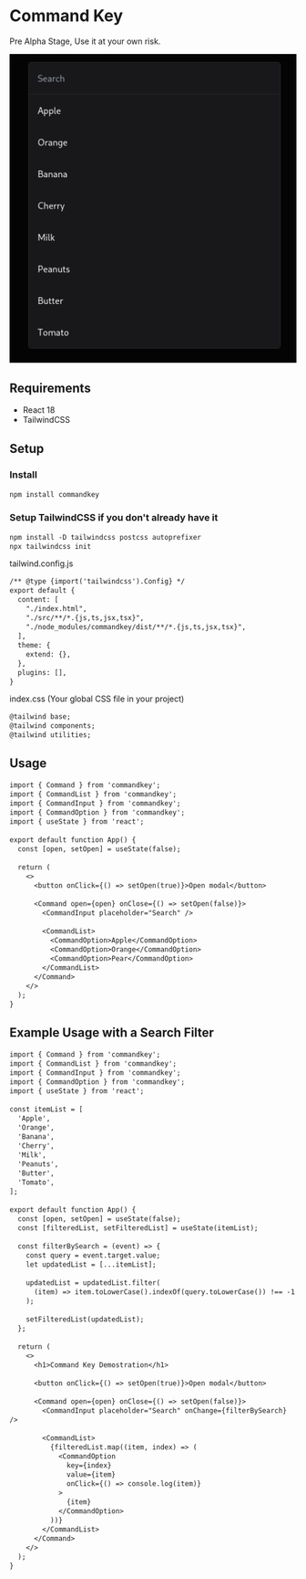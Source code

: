 # Command Key
Pre Alpha Stage, Use it at your own risk.

![screenshot](https://github.com/martinval11/commandkey/blob/main/assets/screenshot.png?raw=true)

## Requirements
- React 18
- TailwindCSS

## Setup

### Install
```
npm install commandkey
```

### Setup TailwindCSS if you don't already have it
```
npm install -D tailwindcss postcss autoprefixer
npx tailwindcss init
```

tailwind.config.js
```
/** @type {import('tailwindcss').Config} */
export default {
  content: [
    "./index.html",
    "./src/**/*.{js,ts,jsx,tsx}",
    "./node_modules/commandkey/dist/**/*.{js,ts,jsx,tsx}",
  ],
  theme: {
    extend: {},
  },
  plugins: [],
}
```

index.css (Your global CSS file in your project)
```
@tailwind base;
@tailwind components;
@tailwind utilities;
```

## Usage
```
import { Command } from 'commandkey';
import { CommandList } from 'commandkey';
import { CommandInput } from 'commandkey';
import { CommandOption } from 'commandkey';
import { useState } from 'react';

export default function App() {
  const [open, setOpen] = useState(false);

  return (
    <>
      <button onClick={() => setOpen(true)}>Open modal</button>

      <Command open={open} onClose={() => setOpen(false)}>
        <CommandInput placeholder="Search" />

        <CommandList>
          <CommandOption>Apple</CommandOption>
          <CommandOption>Orange</CommandOption>
          <CommandOption>Pear</CommandOption>
        </CommandList>
      </Command>
    </>
  );
}
```

## Example Usage with a Search Filter
```
import { Command } from 'commandkey';
import { CommandList } from 'commandkey';
import { CommandInput } from 'commandkey';
import { CommandOption } from 'commandkey';
import { useState } from 'react';

const itemList = [
  'Apple',
  'Orange',
  'Banana',
  'Cherry',
  'Milk',
  'Peanuts',
  'Butter',
  'Tomato',
];

export default function App() {
  const [open, setOpen] = useState(false);
  const [filteredList, setFilteredList] = useState(itemList);

  const filterBySearch = (event) => {
    const query = event.target.value;
    let updatedList = [...itemList];

    updatedList = updatedList.filter(
      (item) => item.toLowerCase().indexOf(query.toLowerCase()) !== -1
    );

    setFilteredList(updatedList);
  };

  return (
    <>
      <h1>Command Key Demostration</h1>

      <button onClick={() => setOpen(true)}>Open modal</button>

      <Command open={open} onClose={() => setOpen(false)}>
        <CommandInput placeholder="Search" onChange={filterBySearch} />

        <CommandList>
          {filteredList.map((item, index) => (
            <CommandOption
              key={index}
              value={item}
              onClick={() => console.log(item)}
            >
              {item}
            </CommandOption>
          ))}
        </CommandList>
      </Command>
    </>
  );
}
```
